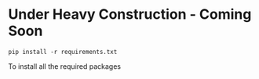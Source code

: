 # Under Heavy Construction - Coming Soon

```
pip install -r requirements.txt
```

To install all the required packages
